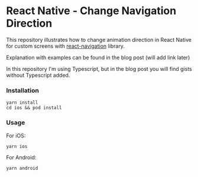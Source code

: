 # React Native - Change Navigation Direction

This repository illustrates how to change animation direction in React Native for custom screens with [react-navigation](https://reactnavigation.org/) library.

Explanation with examples can be found in the blog post (will add link later)

In this repository I'm using Typescript, but in the blog post you will find gists without Typescript added.

### Installation

```
yarn install
cd ios && pod install
```

### Usage

For iOS:

```
yarn ios
```

For Android:

```
yarn android
```
